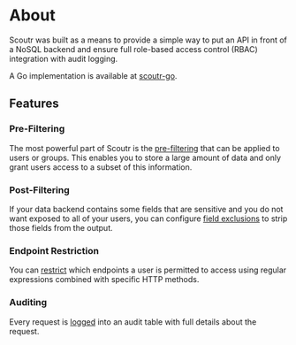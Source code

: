 # About

Scoutr was built as a means to provide a simple way to put an API in front of a NoSQL backend and ensure full
role-based access control (RBAC) integration with audit logging.

A Go implementation is available at [scoutr-go](https://github.com/MichaelPalmer1/scoutr-go).

## Features

### Pre-Filtering
The most powerful part of Scoutr is the [pre-filtering](reference/filtering) that can be applied to users or groups.
This enables you to store a large amount of data and only grant users access to a subset of this information.

### Post-Filtering
If your data backend contains some fields that are sensitive and you do not want exposed to all of your users, you can
configure [field exclusions](reference/access-control#field-exclusions) to strip those fields from the output.

### Endpoint Restriction
You can [restrict](reference/access-control#permitted-endpoints) which endpoints a user is permitted to access using
regular expressions combined with specific HTTP methods.

### Auditing
Every request is [logged](reference/access-control#audit-logs) into an audit table with full details about the request.

